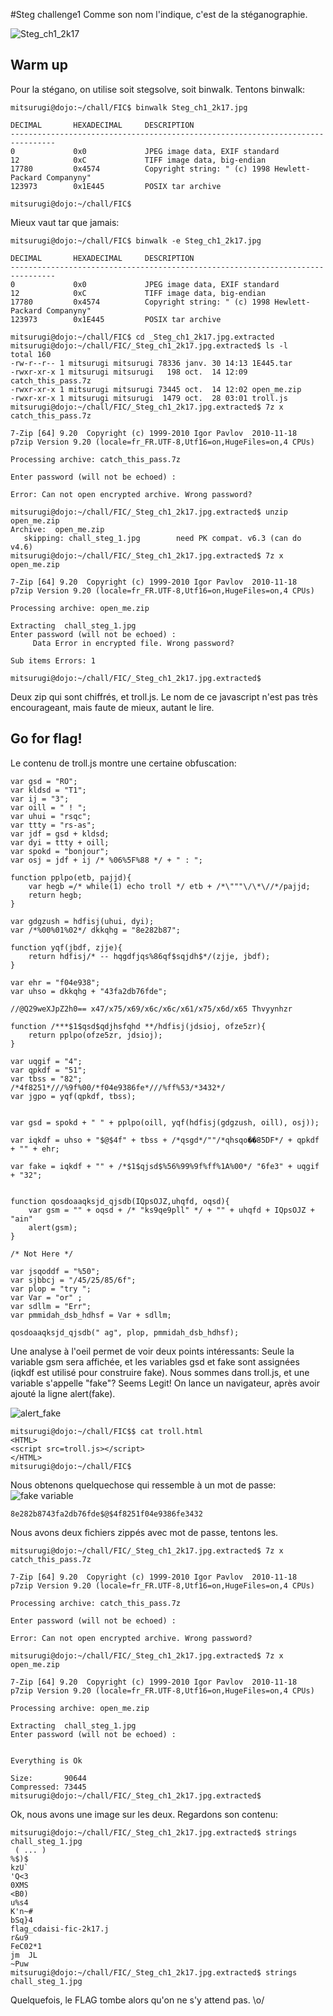 #Steg challenge1
Comme son nom l'indique, c'est de la stéganographie.

![Steg_ch1_2k17](Steg_ch1_2k17.jpg)

## Warm up
Pour la stégano, on utilise soit stegsolve, soit binwalk. Tentons binwalk:
```
mitsurugi@dojo:~/chall/FIC$ binwalk Steg_ch1_2k17.jpg 

DECIMAL       HEXADECIMAL     DESCRIPTION
--------------------------------------------------------------------------------
0             0x0             JPEG image data, EXIF standard
12            0xC             TIFF image data, big-endian
17780         0x4574          Copyright string: " (c) 1998 Hewlett-Packard Companyny"
123973        0x1E445         POSIX tar archive

mitsurugi@dojo:~/chall/FIC$
```

Mieux vaut tar que jamais:
```
mitsurugi@dojo:~/chall/FIC$ binwalk -e Steg_ch1_2k17.jpg 

DECIMAL       HEXADECIMAL     DESCRIPTION
--------------------------------------------------------------------------------
0             0x0             JPEG image data, EXIF standard
12            0xC             TIFF image data, big-endian
17780         0x4574          Copyright string: " (c) 1998 Hewlett-Packard Companyny"
123973        0x1E445         POSIX tar archive

mitsurugi@dojo:~/chall/FIC$ cd _Steg_ch1_2k17.jpg.extracted
mitsurugi@dojo:~/chall/FIC/_Steg_ch1_2k17.jpg.extracted$ ls -l
total 160
-rw-r--r-- 1 mitsurugi mitsurugi 78336 janv. 30 14:13 1E445.tar
-rwxr-xr-x 1 mitsurugi mitsurugi   198 oct.  14 12:09 catch_this_pass.7z
-rwxr-xr-x 1 mitsurugi mitsurugi 73445 oct.  14 12:02 open_me.zip
-rwxr-xr-x 1 mitsurugi mitsurugi  1479 oct.  28 03:01 troll.js
mitsurugi@dojo:~/chall/FIC/_Steg_ch1_2k17.jpg.extracted$ 7z x catch_this_pass.7z 

7-Zip [64] 9.20  Copyright (c) 1999-2010 Igor Pavlov  2010-11-18
p7zip Version 9.20 (locale=fr_FR.UTF-8,Utf16=on,HugeFiles=on,4 CPUs)

Processing archive: catch_this_pass.7z

Enter password (will not be echoed) :

Error: Can not open encrypted archive. Wrong password?

mitsurugi@dojo:~/chall/FIC/_Steg_ch1_2k17.jpg.extracted$ unzip open_me.zip 
Archive:  open_me.zip
   skipping: chall_steg_1.jpg        need PK compat. v6.3 (can do v4.6)
mitsurugi@dojo:~/chall/FIC/_Steg_ch1_2k17.jpg.extracted$ 7z x open_me.zip 

7-Zip [64] 9.20  Copyright (c) 1999-2010 Igor Pavlov  2010-11-18
p7zip Version 9.20 (locale=fr_FR.UTF-8,Utf16=on,HugeFiles=on,4 CPUs)

Processing archive: open_me.zip

Extracting  chall_steg_1.jpg
Enter password (will not be echoed) :
     Data Error in encrypted file. Wrong password?

Sub items Errors: 1

mitsurugi@dojo:~/chall/FIC/_Steg_ch1_2k17.jpg.extracted$

```

Deux zip qui sont chiffrés, et troll.js. Le nom de ce javascript n'est pas très encourageant, mais faute de mieux, autant le lire.

## Go for flag!
Le contenu de troll.js montre une certaine obfuscation:
```
var gsd = "RO";
var kldsd = "T1";
var ij = "3";
var oill = " ! ";
var uhui = "rsqc";
var ttty = "rs-as";
var jdf = gsd + kldsd;
var dyi = ttty + oill;
var spokd = "bonjour";
var osj = jdf + ij /* %06%5F%88 */ + " : ";

function pplpo(etb, pajjd){
	var hegb =/* while(1) echo troll */ etb + /*\"""\/\*\//*/pajjd;
	return hegb;
}

var gdgzush = hdfisj(uhui, dyi);
var /*%00%01%02*/ dkkqhg = "8e282b87";  

function yqf(jbdf, zjje){
	return hdfisj/* -- hqgdfjqs%86qf$sqjdh$*/(zjje, jbdf);
}

var ehr = "f04e938";
var uhso = dkkqhg + "43fa2db76fde";

//@Q29weXJpZ2h0== x47/x75/x69/x6c/x6c/x61/x75/x6d/x65 Thvyynhzr

function /***$1$qsd$qdjhsfqhd **/hdfisj(jdsioj, ofze5zr){
	return pplpo(ofze5zr, jdsioj);
}

var uqgif = "4";
var qpkdf = "51";
var tbss = "82";
/*4f8251*///%9f%00/*f04e9386fe*///%ff%53/*3432*/
var jgpo = yqf(qpkdf, tbss);


var gsd = spokd + " " + pplpo(oill, yqf(hdfisj(gdgzush, oill), osj));

var iqkdf = uhso + "$@$4f" + tbss + /*qsgd*/""/*qhsqo��85DF*/ + qpkdf + "" + ehr;

var fake = iqkdf + "" + /*$1$qjsd$%56%99%9f%ff%1A%00*/ "6fe3" + uqgif + "32";


function qosdoaaqksjd_qjsdb(IQpsOJZ,uhqfd, oqsd){
	var gsm = "" + oqsd + /* "ks9qe9pll" */ + "" + uhqfd + IQpsOJZ + "ain"
	alert(gsm);
}

/* Not Here */

var jsqoddf = "%50";
var sjbbcj = "/45/25/85/6f";
var plop = "try ";
var Var = "or" ;
var sdllm = "Err";
var pmmidah_dsb_hdhsf = Var + sdllm;

qosdoaaqksjd_qjsdb(" ag", plop, pmmidah_dsb_hdhsf);
```

Une analyse à l'oeil permet de voir deux points intéressants: Seule la variable gsm sera affichée, et les variables gsd et fake sont assignées (iqkdf est utilisé pour construire fake). Nous sommes dans troll.js, et une variable s'appelle "fake"? Seems Legit! On lance un navigateur, après avoir ajouté la ligne alert(fake).

![alert_fake](alert_fake.png)
```
mitsurugi@dojo:~/chall/FIC$$ cat troll.html 
<HTML>
<script src=troll.js></script>
</HTML>
mitsurugi@dojo:~/chall/FIC$
```

Nous obtenons quelquechose qui ressemble à un mot de passe:
![fake variable](fake.png)

```
8e282b8743fa2db76fde$@$4f8251f04e9386fe3432
```
Nous avons deux fichiers zippés avec mot de passe, tentons les.

```
mitsurugi@dojo:~/chall/FIC/_Steg_ch1_2k17.jpg.extracted$ 7z x catch_this_pass.7z

7-Zip [64] 9.20  Copyright (c) 1999-2010 Igor Pavlov  2010-11-18
p7zip Version 9.20 (locale=fr_FR.UTF-8,Utf16=on,HugeFiles=on,4 CPUs)

Processing archive: catch_this_pass.7z

Enter password (will not be echoed) :

Error: Can not open encrypted archive. Wrong password?

mitsurugi@dojo:~/chall/FIC/_Steg_ch1_2k17.jpg.extracted$ 7z x open_me.zip 

7-Zip [64] 9.20  Copyright (c) 1999-2010 Igor Pavlov  2010-11-18
p7zip Version 9.20 (locale=fr_FR.UTF-8,Utf16=on,HugeFiles=on,4 CPUs)

Processing archive: open_me.zip

Extracting  chall_steg_1.jpg
Enter password (will not be echoed) :


Everything is Ok

Size:       90644
Compressed: 73445
mitsurugi@dojo:~/chall/FIC/_Steg_ch1_2k17.jpg.extracted$
```

Ok, nous avons une image sur les deux. Regardons son contenu:

```
mitsurugi@dojo:~/chall/FIC/_Steg_ch1_2k17.jpg.extracted$ strings chall_steg_1.jpg 
 ( ... )
%$)$
kzU`
'Q<3
0XMS
<B0)	
u%s4
K'n~#
bSq}4
flag_cdaisi-fic-2k17.j
r&u9
FeC02*1
jm	JL
~Puw
mitsurugi@dojo:~/chall/FIC/_Steg_ch1_2k17.jpg.extracted$ strings chall_steg_1.jpg 
```

Quelquefois, le FLAG tombe alors qu'on ne s'y attend pas. \o/
